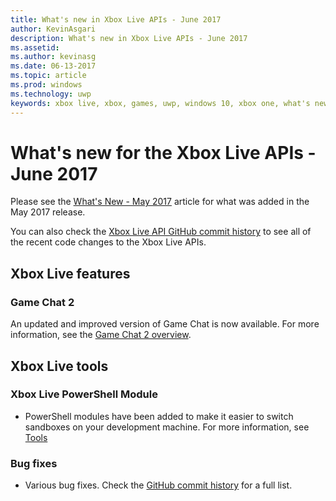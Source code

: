 ```yaml
---
title: What's new in Xbox Live APIs - June 2017
author: KevinAsgari
description: What's new in Xbox Live APIs - June 2017
ms.assetid:
ms.author: kevinasg
ms.date: 06-13-2017
ms.topic: article
ms.prod: windows
ms.technology: uwp
keywords: xbox live, xbox, games, uwp, windows 10, xbox one, what's new, june 2017
---
```


# What's new for the Xbox Live APIs - June 2017

Please see the [What's New - May 2017](1705-whats-new.md) article for what was added in the May 2017 release.

You can also check the [Xbox Live API GitHub commit history](https://github.com/Microsoft/xbox-live-api/commits/master) to see all of the recent code changes to the Xbox Live APIs.

## Xbox Live features

### Game Chat 2

An updated and improved version of Game Chat is now available. For more information, see the [Game Chat 2 overview](../multiplayer/chat/game-chat-2-overview.md).

## Xbox Live tools

### Xbox Live PowerShell Module

* PowerShell modules have been added to make it easier to switch sandboxes on your development machine. For more information, see [Tools](../tools/tools.md)

### Bug fixes

* Various bug fixes. Check the [GitHub commit history](https://github.com/Microsoft/xbox-live-api/commits/master) for a full list.
